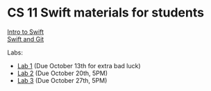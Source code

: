 # CS 11 Swift materials for students

[Intro to Swift](intro_to_swift_tutorial.md)  
[Swift and Git](gitguide.md)

Labs:
 - [Lab 1](Lab1Writeup.md) (Due October 13th for extra bad luck)
 - [Lab 2](Lab2Writeup.md) (Due October 20th, 5PM)
 - [Lab 3](Lab3Writeup.md) (Due October 27th, 5PM)
